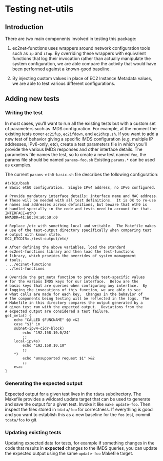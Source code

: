 # Testing net-utils #

## Introduction ##

There are two main components involved in testing this package:

1. ec2net-functions uses wrappers around network configuration tools
   such as `ip` and `ifup`.  By overriding these wrappers with
   equivalent functions that log their invocation rather than actually
   manipulate the system configuration, we are able compare the
   activity that would have been performed against a known-good
   baseline.

2. By injecting custom values in place of EC2 Instance Metadata
   values, we are able to test various different configurations.

## Adding new tests ##

### Writing the test ###

In most cases, you'll want to run all the existing tests but with a
custom set of parameters such as IMDS configuration.  For example, at
the moment the existing tests cover `ec2ifup`, `ec2ifdown`, and
`ec2dhcp.sh`.  If you want to add a new test of behavior giving a
specific IMDS configuration (e.g. multiple IP addresses, IPv6-only,
etc), create a test parameters file in which you'll provide the
various IMDS responses and other interface details.  The parameters
file names the test, so to create a new test named `foo`, the params
file should be named `params-foo.sh` Existing `params.*` can be used
as examples.

The current `params-eth0-basic.sh` file describes the following
configuration:

    #!/bin/bash
    # Basic eth0 configuration.  Single IPv4 address, no IPv6 configured.

    # Provide mandatory interface details: interface name and MAC address.
    # These will be needed with all test definitions.  It is OK to re-use
    # names and addresses across definitions, but beware that eth0 is
    # handled specially in the code and tests need to account for that.
    INTERFACE=eth0
    HWADDR=41:b0:34:a0:b0:c0

    # Replace /etc with something local and writable.  The Makefile makes
    # use of the test-output directory specifically when comparing test
    # output with known state.
    EC2_ETCDIR=./test-output/etc/
    
    # After defining the above variables, load the standard
    # ec2net-functions library and then load the test-functions
    # library, which provides the overrides of system management
    # tools.
    . ../ec2net-functions
    . ./test-functions
    
    # Override the get_meta function to provide test-specific values
    # for the various IMDS keys for our interface.  Below are the
    # basic keys that are queries when configuring any interface.  By
    # logging the invocations of this function, we are able to see
    # what calls are made for each key.  Changes in the behavior of
    # the components being testing will be reflected in the logs.  The
    # Makefile in this directory compares the output generated by a
    # given test run with the expected output.  Deviations from the
    # expected output are considered a test failure.
    get_meta() {
        echo "CALLED $FUNCNAME" $@ >&2
        case "$1" in
        subnet-ipv4-cidr-block)
            echo "192.168.10.0/24"
            ;;
        local-ipv4s)
            echo "192.168.10.10"
            ;;
        *)
            echo "unsupported request $1" >&2
            ;;
        esac
    }

### Generating the expected output ###

Expected output for a given test lives in the `tdata` subdirectory.
The Makefile provides a wildcard update target that can be used to
generate and save the output for a given test.  Invoke it like `make
update-foo`.  Then inspect the files stored in `tdata/foo` for
correctness.  If everything is good and you want to establish this as
a new baseline for the `foo` test, commit `tdata/foo` to git.

### Updating existing tests ###

Updating expected data for tests, for example if something changes in
the code that results in **expected** changes to the IMDS queries, you
can update the expected output using the same `update-foo` Makefile
target.
